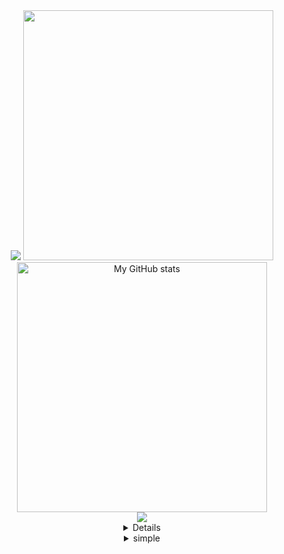 <div align='center'>
  <img src="https://capsule-render.vercel.app/api?type=Waving&color=auto&height=200&section=header&text=BaeJoonSoo&fontSize=50&fontAlign=80&fontAlignY=30&animation=twinkling&desc=FrontEnd%20Developer&descAlign=85&descAlignY=50&fontColor=FFFFFF"/>
  
  <img src="https://github-readme-stats.vercel.app/api/top-langs/?username=baejoonsoo&langs_count=10&layout=compact&icon_color=2d77dc&title_color=2d77dc&text_color=ffffff&bg_color=0d1117" width=400px/>
  <br>
  <img align="center" alt="My GitHub stats" src="https://github-readme-stats.qwerty541.vercel.app/api?username=baejoonsoo&show_icons=true&include_all_commits=true&count_private=true&cache_seconds=1800&icon_color=2d77dc&title_color=2d77dc&text_color=ffffff&bg_color=0d1117" width=400px/>
  <br>
  <img src="https://hits.seeyoufarm.com/api/count/incr/badge.svg?url=https%3A%2F%2Fgithub.com%2Fbaejoonsoo&count_bg=%23FF90CD&title_bg=%23ECEAEA&icon=instacart.svg&icon_color=%23FFBA56&title=visitors&edge_flat=false"/>
 
  <details>
    <summary>Details</summary>
    
  # Who am I?
    
  대덕소프트웨어마이스터고등학교에 7기로 재학 중 입니다. <br/>
  reactJS로 front-end를 공부하고 있습니다
    
  
  # Language
    
  C/C++은 알고리즘 문제를 해결할 때 주로 사용하고 있습니다.
    
  <br/>
    
  javaScript와 HTML,CSS은 front-end 개발에 사용하고 있으며 <br/>
  style은 styled-component를 이용해 적용하고 있습니다.
  
  # Framwork & Platform & Library
  
  현재 react를 사용하고 있으며 <br/>
  npm보다는 yarn을 주로 이용하고 있습니다
  
   # Tool
    
  visual studio는 ubuntu 사용 이전 C/C++ 코드 작성을 위해 사용하였으며 현재는 잘 사용하지 않고 있습니다.
    
  <br/>
    
  vim 또한 사용하긴 하나 주로 visual studio code를 이용하고 있습니다.
    
  <br/>
    
  협업을 위해 Notion과 slack를 사용하고 있습니다.
     
  # Operating System
    
  2021년 초에는 windows를 <br/>
  이후 2022년 1월 초반까지 모든 프로그래밍은 Ubuntu 환경에서 개발을 이어나갔으며 <br/>
  2022년 1년 후반부터 MacOS 환경에서 개발을 이어나가고 있습니다.
    
  </details>
  
  <details>
    <summary>simple</summary>
  
  ## Language
  ![C](https://img.shields.io/badge/c-%2300599C.svg?style=flat-square&logo=c&logoColor=white)
  ![C++](https://img.shields.io/badge/c++-%2300599C.svg?style=flat-square&logo=c%2B%2B&logoColor=white)
  ![JavaScript](https://img.shields.io/badge/javascript-%23323330.svg?style=flat-square&logo=javascript&logoColor=%23F7DF1E)
  ![HTML5](https://img.shields.io/badge/html5-%23E34F26.svg?style=flat-square&logo=html5&logoColor=white)
  ![CSS3](https://img.shields.io/badge/css3-%231572B6.svg?style=flat-square&logo=css3&logoColor=white)

  ## Framwork & Platform & Library
  ![React](https://img.shields.io/badge/react-%2320232a.svg?style=flat-square&logo=react&logoColor=%2361DAFB)
  ![YARN](https://img.shields.io/badge/yarn-%23000000.svg?style=flat-square&logo=yarn&logoColor=white)

  ## Tool
  ![Visual Studio Code](https://img.shields.io/badge/Visual%20Studio%20Code-0078d7.svg?style=flat-square&logo=visual-studio-code&logoColor=white)
  ![Vim](https://img.shields.io/badge/VIM-%2311AB00.svg?style=flat-square&logo=vim&logoColor=white)
  ![Visual Studio](https://img.shields.io/badge/Visual%20Studio-5C2D91.svg?style=flat-square&logo=visual-studio&logoColor=white)
  <br>
  ![Git](https://img.shields.io/badge/git-%23F05033.svg?style=flat-square&logo=git&logoColor=white)
  ![GitHub](https://img.shields.io/badge/github-%23121011.svg?style=flat-square&logo=github&logoColor=white)
  <br>
  ![Notion](https://img.shields.io/badge/Notion-%23000000.svg?style=flat-square&logo=notion&logoColor=white)
  ![slack](https://img.shields.io/badge/slack-4A154B.svg?style=flat-square&logo=slack&logoColor=white)
  ![ESLint](https://img.shields.io/badge/ESLint-4B3263?style=flat-square&logo=eslint&logoColor=white)

  ## Operating System
  ![Ubuntu](https://img.shields.io/badge/Ubuntu-E95420?style=flat-square&logo=ubuntu&logoColor=white)
  ![Windows](https://img.shields.io/badge/Windows-0078D6?style=flat-square&logo=windows&logoColor=white)
  ![MacOS](https://img.shields.io/badge/MacOS-000000?style=flat-square&logo=macOS&logoColor=white)
  </details>
</div>
